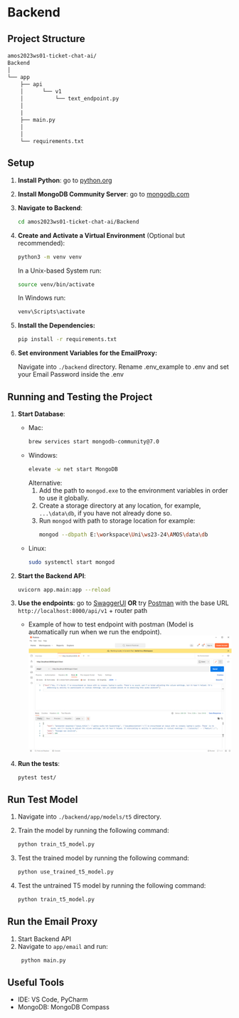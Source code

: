 # Backend

## Project Structure

    amos2023ws01-ticket-chat-ai/
    Backend
    │
    └── app
        ├── api                     
        │      └── v1
        │          └── text_endpoint.py
        │
        |
        ├── main.py
        │
        │
        └── requirements.txt

## Setup

1. **Install Python**: go to [python.org](https://wiki.python.org/moin/BeginnersGuide/Download)

2. **Install MongoDB Community Server**: go
   to [mongodb.com](https://www.mongodb.com/docs/manual/administration/install-community/)

3. **Navigate to Backend**:

    ```bash
    cd amos2023ws01-ticket-chat-ai/Backend
    ```

4. **Create and Activate a Virtual Environment** (Optional but recommended):

    ```bash
    python3 -m venv venv
    ```
   In a Unix-based System run:
    ```bash
    source venv/bin/activate
    ```
   In Windows run:
   ```bash
   venv\Scripts\activate
   ```

5. **Install the Dependencies:**

    ```bash
    pip install -r requirements.txt
    ```

4. **Set environment Variables for the EmailProxy:**

   Navigate into `./backend` directory. Rename .env_example to .env and set your Email Password inside the .env

## Running and Testing the Project

1. **Start Database**:
    - Mac:
       ```bash
       brew services start mongodb-community@7.0
       ```
    - Windows:
      ```bash
      elevate -w net start MongoDB
      ```
      Alternative:
      1. Add the path to `mongod.exe` to the environment variables in order to use it globally.
      2. Create a storage directory at any location, for example, `...\data\db`, if you have not already done so.
      3. Run `mongod` with path to storage location for example:
         ```bash
         mongod --dbpath E:\workspace\Uni\ws23-24\AMOS\data\db
         ```
    - Linux:
      ```bash
      sudo systemctl start mongod
      ```

2. **Start the Backend API**:

    ```bash
    uvicorn app.main:app --reload
    ```

3. **Use the endpoints**: go to [SwaggerUI](http://localhost:8000/docs) **OR**
   try [Postman](https://www.postman.com/downloads/) with the base URL `http://localhost:8000/api/v1` + router path

    - Example of how to test endpoint with postman (Model is automatically run when we run the endpoint).
      ![Example of how to test endpoint with postman](images/endpoint_example.png)
4. **Run the tests**:

    ```bash
    pytest test/
    ```

## Run Test Model

1. Navigate into `./backend/app/models/t5` directory.

2. Train the model by running the following command:

   ```bash
   python train_t5_model.py
   ```

3. Test the trained model by running the following command:

   ```bash
   python use_trained_t5_model.py
   ```

4. Test the untrained T5 model by running the following command:

   ```bash
   python train_t5_model.py
   ```

## Run the Email Proxy

1. Start Backend API
2. Navigate to `app/email` and run:
   ```bash
    python main.py
   ```

## Useful Tools

- IDE: VS Code, PyCharm
- MongoDB: MongoDB Compass